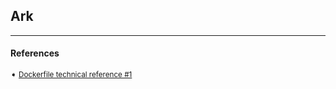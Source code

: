 ## Ark

---
#### References

<sub>

➧  [Dockerfile technical reference #1][repo-1]

</sub>

[repo-1]: https://github.com/Hermsi1337/docker-ark-server
